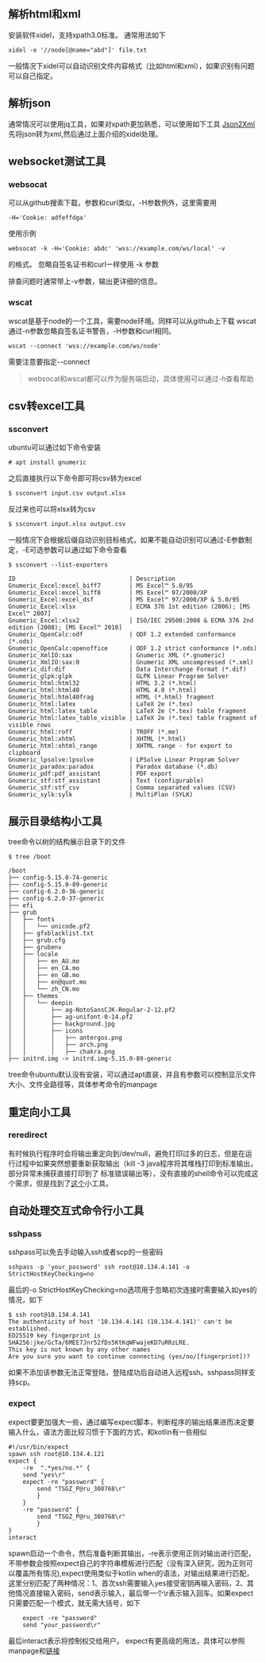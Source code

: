 
## 解析html和xml
安装软件xidel，支持xpath3.0标准。
通常用法如下
```shell
xidel -e '//node[@name="abd"]' file.txt
```
一般情况下xidel可以自动识别文件内容格式（比如html和xml），如果识别有问题
可以自己指定。

## 解析json
通常情况可以使用jq工具，如果对xpath更加熟悉，可以使用如下工具
[Json2Xml](https://github.com/popovb/Json2Xml)
先将json转为xml,然后通过上面介绍的xidel处理。

## websocket测试工具
### websocat
可以从github搜索下载，参数和curl类似，-H参数例外，这里需要用
```shell
-H='Cookie: adfeffdga'
```

使用示例
```shell
websocat -k -H='Cookie: abdc' 'wss://example.com/ws/local' -v
```
的格式。
忽略自签名证书和curl一样使用 -k 参数

排查问题时通常带上-v参数，输出更详细的信息。

### wscat
wscat是基于node的一个工具，需要node环境。同样可以从github上下载
wscat通过-n参数忽略自签名证书警告，-H参数和curl相同。
```shell
wscat --connect 'wss://example.com/ws/node'
```
需要注意要指定--connect

> websocat和wscat都可以作为服务端启动，具体使用可以通过-h查看帮助


## csv转excel工具
### ssconvert
ubuntu可以通过如下命令安装 
```shell
# apt install gnumeric
```
之后直接执行以下命令即可将csv转为excel
```shell
$ ssconvert input.csv output.xlsx
```
反过来也可以将xlsx转为csv
```shell
$ ssconvert input.xlsx output.csv
```
一般情况下会根据后缀自动识别目标格式，如果不能自动识别可以通过-E参数制定，-E可选参数可以通过如下命令查看
```shell
$ ssconvert --list-exporters

ID                                | Description
Gnumeric_Excel:excel_biff7        | MS Excel™ 5.0/95
Gnumeric_Excel:excel_biff8        | MS Excel™ 97/2000/XP
Gnumeric_Excel:excel_dsf          | MS Excel™ 97/2000/XP & 5.0/95
Gnumeric_Excel:xlsx               | ECMA 376 1st edition (2006); [MS Excel™ 2007]
Gnumeric_Excel:xlsx2              | ISO/IEC 29500:2008 & ECMA 376 2nd edition (2008); [MS Excel™ 2010]
Gnumeric_OpenCalc:odf             | ODF 1.2 extended conformance (*.ods)
Gnumeric_OpenCalc:openoffice      | ODF 1.2 strict conformance (*.ods)
Gnumeric_XmlIO:sax                | Gnumeric XML (*.gnumeric)
Gnumeric_XmlIO:sax:0              | Gnumeric XML uncompressed (*.xml)
Gnumeric_dif:dif                  | Data Interchange Format (*.dif)
Gnumeric_glpk:glpk                | GLPK Linear Program Solver
Gnumeric_html:html32              | HTML 3.2 (*.html)
Gnumeric_html:html40              | HTML 4.0 (*.html)
Gnumeric_html:html40frag          | HTML (*.html) fragment
Gnumeric_html:latex               | LaTeX 2e (*.tex)
Gnumeric_html:latex_table         | LaTeX 2e (*.tex) table fragment
Gnumeric_html:latex_table_visible | LaTeX 2e (*.tex) table fragment of visible rows
Gnumeric_html:roff                | TROFF (*.me)
Gnumeric_html:xhtml               | XHTML (*.html)
Gnumeric_html:xhtml_range         | XHTML range - for export to clipboard
Gnumeric_lpsolve:lpsolve          | LPSolve Linear Program Solver
Gnumeric_paradox:paradox          | Paradox database (*.db)
Gnumeric_pdf:pdf_assistant        | PDF export
Gnumeric_stf:stf_assistant        | Text (configurable)
Gnumeric_stf:stf_csv              | Comma separated values (CSV)
Gnumeric_sylk:sylk                | MultiPlan (SYLK)
```

## 展示目录结构小工具
tree命令以树的结构展示目录下的文件
```shell
$ tree /boot

/boot
├── config-5.15.0-74-generic
├── config-5.15.0-89-generic
├── config-6.2.0-36-generic
├── config-6.2.0-37-generic
├── efi
├── grub
│   ├── fonts
│   │   └── unicode.pf2
│   ├── gfxblacklist.txt
│   ├── grub.cfg
│   ├── grubenv
│   ├── locale
│   │   ├── en_AU.mo
│   │   ├── en_CA.mo
│   │   ├── en_GB.mo
│   │   ├── en@quot.mo
│   │   └── zh_CN.mo
│   ├── themes
│   │   └── deepin
│   │       ├── ag-NotoSansCJK-Regular-2-12.pf2
│   │       ├── ag-unifont-0-14.pf2
│   │       ├── background.jpg
│   │       ├── icons
│   │       │   ├── antergos.png
│   │       │   ├── arch.png
│   │       │   ├── chakra.png
├── initrd.img -> initrd.img-5.15.0-89-generic
```

tree命令ubuntu默认没有安装，可以通过apt直装，并且有参数可以控制显示文件大小、文件全路径等，具体参考命令的manpage

## 重定向小工具

### reredirect
有时候执行程序时会将输出重定向到/dev/null，避免打印过多的日志，但是在运行过程中如果突然想要重新获取输出（kill -3 java程序将其堆栈打印到标准输出，部分异常未捕获直接打印到了
标准错误输出等），没有直接的shell命令可以完成这个需求，但是找到了[这个](https://github.com/jerome-pouiller/reredirect/)小工具。


## 自动处理交互式命令行小工具
### sshpass
sshpass可以免去手动输入ssh或者scp的一些密码
```shell
sshpass -p 'your_password' ssh root@10.134.4.141 -o StrictHostKeyChecking=no
```
最后的-o StrictHostKeyChecking=no选项用于忽略初次连接时需要输入如yes的情况，如下
```shell
$ ssh root@10.134.4.141
The authenticity of host '10.134.4.141 (10.134.4.141)' can't be established.
ED25519 key fingerprint is SHA256:jke/GcTa/6MEE7Jnr52fDs5KtKqWFwajeKD7uRRzLRE.
This key is not known by any other names
Are you sure you want to continue connecting (yes/no/[fingerprint])? 
```
如果不添加该参数无法正常登陆，登陆成功后自动进入远程ssh。sshpass同样支持scp。

### expect
expect要更加强大一些，通过编写expect脚本，判断程序的输出结果进而决定要输入什么，语法方面比较习惯于下面的方式，和kotlin有一些相似
```shell
#!/usr/bin/expect
spawn ssh root@10.134.4.121 
expect {
    -re  ".*yes/no.*" {
	send "yes\r"
	expect -re "password" {
		send "TSGZ_P@ru_300768\r"
		}
	}
    -re "password" {
		send "TSGZ_P@ru_300768\r"
		}
}
interact
```
spawn启动一个命令，然后准备判断其输出，-re表示使用正则对输出进行匹配，不带参数会按照expect自己的字符串模板进行匹配（没有深入研究，因为正则可以覆盖所有情况),expect使用类似于kotlin when的语法，对输出结果进行匹配，这里分别匹配了两种情况：1、首次ssh需要输入yes接受密钥再输入密码，2、其他情况直接输入密码，send表示输入，最后带一个\r表示输入回车。如果expect只需要匹配一个模式，就无需大括号，如下
```shell
    expect -re "password"
    send "your_password\r"
```
最后interact表示将控制权交给用户。
expect有更高级的用法，具体可以参照manpage和[链接](https://core.tcl-lang.org/expect/index)


